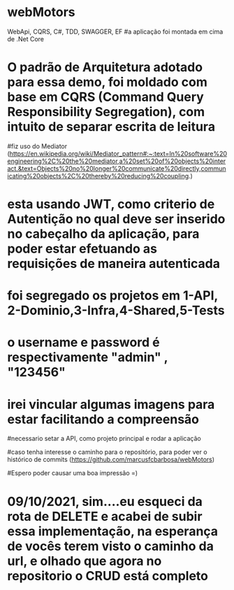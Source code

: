 # webMotors
WebApi, CQRS, C#, TDD, SWAGGER, EF 
#a aplicação foi montada em cima de .Net Core
# O padrão de Arquitetura adotado para essa demo, foi moldado com base em CQRS (Command Query Responsibility Segregation), com intuito de separar escrita de leitura
#fiz uso do Mediator (https://en.wikipedia.org/wiki/Mediator_pattern#:~:text=In%20software%20engineering%2C%20the%20mediator,a%20set%20of%20objects%20interact.&text=Objects%20no%20longer%20communicate%20directly,communicating%20objects%2C%20thereby%20reducing%20coupling.)
# esta usando JWT, como criterio de Autentição no qual deve ser inserido no cabeçalho da aplicação, para poder estar efetuando as requisições de maneira autenticada
# foi segregado os projetos em 1-API, 2-Dominio,3-Infra,4-Shared,5-Tests
# o username e password é respectivamente "admin" , "123456"
# irei vincular algumas imagens para estar facilitando a compreensão

#necessario setar a API, como projeto principal e rodar a aplicação

#caso tenha interesse o caminho para o repositório, para poder ver o histórico de commits (https://github.com/marcusfcbarbosa/webMotors)

#Espero poder causar uma boa impressão  =)





# 09/10/2021, sim....eu esqueci da rota de DELETE e acabei de subir essa implementação, na esperança de vocês terem visto o caminho da url, e olhado que agora no repositorio o CRUD está completo
